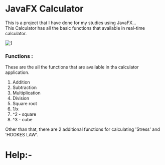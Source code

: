 # JavaFX Calculator

This is a project that I have done for my studies using JavaFX... </br>
This Calculator has all the basic functions that available in real-time calculator.

![1](https://user-images.githubusercontent.com/71941117/192038018-f37e8d81-e3c7-4172-8c1c-cef6b6d5301d.jpg)

### Functions :
These are the all the functions that are available in tha calculator application.
1. Addition
2. Subtraction
3. Multiplication 
4. Division 
5. Square root 
6. 1/x
7. ^2 - square
8. ^3 - cube

Other than that, there are 2 additional functions for calculating 'Stress' and 'HOOKES LAW'.

# Help:-
